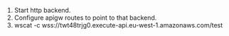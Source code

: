 1. Start http backend.
2. Configure apigw routes to point to that backend.
3. wscat -c wss://twt48trjg0.execute-api.eu-west-1.amazonaws.com/test
